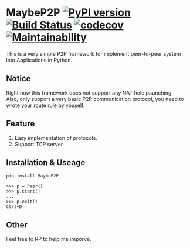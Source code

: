 # MaybeP2P [![PyPI version](https://badge.fury.io/py/MaybeP2P.svg)](https://badge.fury.io/py/MaybeP2P) [![Build Status](https://travis-ci.org/jackey8616/MaybeP2P.svg?branch=master)](https://travis-ci.org/jackey8616/MaybeP2P) [![codecov](https://codecov.io/gh/jackey8616/MaybeP2P/branch/master/graph/badge.svg)](https://codecov.io/gh/jackey8616/MaybeP2P) [![Maintainability](https://api.codeclimate.com/v1/badges/1a8dceae8859199d3d54/maintainability)](https://codeclimate.com/github/jackey8616/MaybeP2P/maintainability)  
This is a very simple P2P framework for implement peer-to-peer system into Applications in Python.   
  
## Notice  
Right now this framework does not support any NAT hole paunching.  
Also, only support a very basic P2P communication protocol, you need to wrote your route rule by youself.  
  
## Feature

  1. Easy implementation of protocols.  
  2. Support TCP server.  
  
## Installation & Useage
`pip install MaybeP2P`

```
>>> p = Peer()
>>> p.start()
...
>>> p.exit()
Ctrl+D
```
## Other  
Feel free to RP to help me imporve.  
